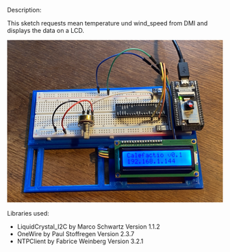 Description:

This sketch requests mean temperature und wind_speed from DMI and displays the data on a LCD.

<p align="center">
  <img src="https://github.com/sensorius/Calefactio/blob/main/Blobs/Calefactio_DMI_Weather_Station-01.jpg?raw=true" alt="DMI Weather Station"/>
</p>

Libraries used:

* LiquidCrystal_I2C by Marco Schwartz Version 1.1.2
* OneWire by Paul Stoffregen Version 2.3.7
* NTPClient by Fabrice Weinberg Version 3.2.1
